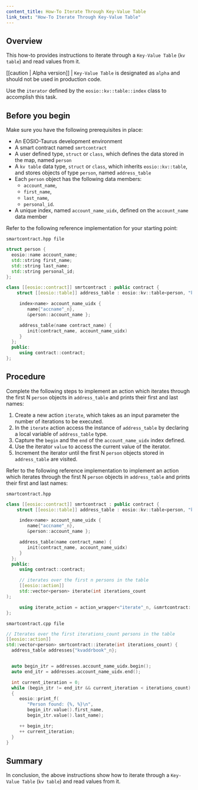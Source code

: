 ```yaml
---
content_title: How-To Iterate Through Key-Value Table
link_text: "How-To Iterate Through Key-Value Table"
---
```


## Overview

This how-to provides instructions to iterate through a `Key-Value Table` (`kv table`) and read values from it.

[[caution | Alpha version]]
| `Key-Value Table` is designated as `alpha` and should not be used in production code.

Use the `iterator` defined by the `eosio::kv::table::index` class to accomplish this task.

## Before you begin

Make sure you have the following prerequisites in place:

* An EOSIO-Taurus development environment
* A smart contract named `smrtcontract`
* A user defined type, `struct` or `class`, which defines the data stored in the map, named `person`
* A `kv table` data type, `struct` or `class`, which inherits `eosio::kv::table`, and stores objects of type `person`, named `address_table`
* Each `person` object has the following data members:
  * `account_name`,
  * `first_name`,
  * `last_name`,
  * `personal_id`.
* A unique index, named `account_name_uidx`, defined on the `account_name` data member

Refer to the following reference implementation for your starting point:

`smartcontract.hpp file`

```cpp
struct person {
  eosio::name account_name;
  std::string first_name;
  std::string last_name;
  std::string personal_id;
};

class [[eosio::contract]] smrtcontract : public contract {
    struct [[eosio::table]] address_table : eosio::kv::table<person, "kvaddrbook"_n> {

     index<name> account_name_uidx {
        name{"accname"_n},
        &person::account_name };

     address_table(name contract_name) {
        init(contract_name, account_name_uidx)
     }
  };
  public:
     using contract::contract;
};
```

## Procedure

Complete the following steps to implement an action which iterates through the first N `person` objects in `address_table` and prints their first and last names:

1. Create a new action `iterate`, which takes as an input parameter the number of iterations to be executed.
2. In the `iterate` action access the instance of `address_table` by declaring a local variable of `address_table` type.
3. Capture the `begin` and the `end` of the `account_name_uidx` index defined.
4. Use the iterator `value` to access the current value of the iterator.
5. Increment the iterator until the first N `person` objects stored in `address_table` are visited.

Refer to the following reference implementation to implement an action which iterates through the first N `person` objects in `address_table` and prints their first and last names:

`smartcontract.hpp`

```cpp
class [[eosio::contract]] smrtcontract : public contract {
    struct [[eosio::table]] address_table : eosio::kv::table<person, "kvaddrbook"_n> {

     index<name> account_name_uidx {
        name{"accname"_n},
        &person::account_name };

     address_table(name contract_name) {
        init(contract_name, account_name_uidx)
     }
  };
  public:
     using contract::contract;

     // iterates over the first n persons in the table
     [[eosio::action]]
     std::vector<person> iterate(int iterations_count
);

     using iterate_action = action_wrapper<"iterate"_n, &smrtcontract::iterate>;
};
```

`smartcontract.cpp file`

```cpp
// Iterates over the first iterations_count persons in the table
[[eosio::action]]
std::vector<person> smrtcontract::iterate(int iterations_count) {
  address_table addresses{"kvaddrbook"_n};


  auto begin_itr = addresses.account_name_uidx.begin();
  auto end_itr = addresses.account_name_uidx.end();

  int current_iteration = 0;
  while (begin_itr != end_itr && current_iteration < iterations_count)
  {
     eosio::print_f(
        "Person found: {%, %}\n",
        begin_itr.value().first_name,
        begin_itr.value().last_name);

     ++ begin_itr;
     ++ current_iteration;
  }
}
```

## Summary

In conclusion, the above instructions show how to iterate through a `Key-Value Table` (`kv table`) and read values from it.
